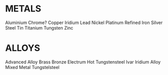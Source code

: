 # METALS

Aluminium
Chrome?
Copper
Iridium
Lead
Nickel
Platinum
Refined Iron
Silver
Steel
Tin
Titanium
Tungsten
Zinc

# ALLOYS

Advanced Alloy
Brass
Bronze
Electrum
Hot Tungstensteel
Ivar
Iridium Alloy
Mixed Metal
Tungstelsteel
